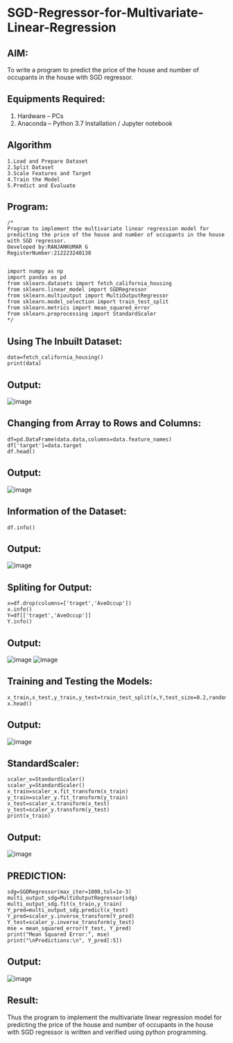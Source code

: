 # SGD-Regressor-for-Multivariate-Linear-Regression

## AIM:
To write a program to predict the price of the house and number of occupants in the house with SGD regressor.

## Equipments Required:
1. Hardware – PCs
2. Anaconda – Python 3.7 Installation / Jupyter notebook

## Algorithm
```
1.Load and Prepare Dataset
2.Split Dataset
3.Scale Features and Target
4.Train the Model
5.Predict and Evaluate
```
## Program:
```
/*
Program to implement the multivariate linear regression model for predicting the price of the house and number of occupants in the house with SGD regressor.
Developed by:RANJANKUMAR G
RegisterNumber:212223240138


import numpy as np
import pandas as pd
from sklearn.datasets import fetch_california_housing
from sklearn.linear_model import SGDRegressor
from sklearn.multioutput import MultiOutputRegressor
from sklearn.model_selection import train_test_split
from sklearn.metrics import mean_squared_error
from sklearn.preprocessing import StandardScaler
*/
```
## Using The Inbuilt Dataset:
```
data=fetch_california_housing()
print(data)
```
## Output:
![image](https://github.com/user-attachments/assets/ddb20c3e-7d75-4929-9b73-ab293a05f808)

## Changing from Array to Rows and Columns:
```
df=pd.DataFrame(data.data,columns=data.feature_names)
df['target']=data.target
df.head()
```
## Output:
![image](https://github.com/user-attachments/assets/043c3c6b-f37b-450a-a73f-90f38eaaab39)

## Information of the Dataset:
```
df.info()
```
## Output:
![image](https://github.com/user-attachments/assets/c6419e6d-c557-455c-87ab-f01ef7fb01c5)

## Spliting for Output:
```
x=df.drop(columns=['traget','AveOccup'])
x.info()
Y=df[['traget','AveOccup']]
Y.info()
```
## Output:
![image](https://github.com/user-attachments/assets/350296e7-bfc1-456f-96c2-15455ceb1e29)
![image](https://github.com/user-attachments/assets/80a39a4d-f578-4f53-b769-33c8fa1700e7)

## Training and Testing the Models:
```
x_train,x_test,y_train,y_test=train_test_split(x,Y,test_size=0.2,random_state=1)
x.head()
```
## Output:
![image](https://github.com/user-attachments/assets/32a15d7f-8569-4cd0-ba63-8ebfb207d5fc)

## StandardScaler:
```
scaler_x=StandardScaler()
scaler_y=StandardScaler()
x_train=scaler_x.fit_transform(x_train)
y_train=scaler_y.fit_transform(y_train)
x_test=scaler_x.transform(x_test)
y_test=scaler_y.transform(y_test)
print(x_train)
```
## Output:
![image](https://github.com/user-attachments/assets/5da620a9-459f-43c2-8cb8-10acc058cfce)

## PREDICTION:
```
sdg=SGDRegressor(max_iter=1000,tol=1e-3)
multi_output_sdg=MultiOutputRegressor(sdg)
multi_output_sdg.fit(x_train,y_train)
Y_pred=multi_output_sdg.predict(x_test)
Y_pred=scaler_y.inverse_transform(Y_pred)
Y_test=scaler_y.inverse_transform(y_test)
mse = mean_squared_error(Y_test, Y_pred)
print("Mean Squared Error:", mse)
print("\nPredictions:\n", Y_pred[:5])
```
## Output:
![image](https://github.com/user-attachments/assets/8c11918e-effc-4e35-bddf-17dd0a8e5ace)

## Result:
Thus the program to implement the multivariate linear regression model for predicting the price of the house and number of occupants in the house with SGD regressor is written and verified using python programming.
